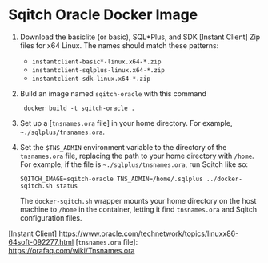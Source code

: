 Sqitch Oracle Docker Image
==========================

1.  Download the basiclite (or basic), SQL*Plus, and SDK [Instant Client] Zip
    files for x64 Linux. The names should match these patterns:

    *   `instantclient-basic*-linux.x64-*.zip`
    *   `instantclient-sqlplus-linux.x64-*.zip`
    *   `instantclient-sdk-linux.x64-*.zip`

2.  Build an image named `sqitch-oracle` with this command

         docker build -t sqitch-oracle .

3.  Set up a [`tnsnames.ora` file] in your home directory. For example,
    `~./sqlplus/tnsnames.ora`.

4.  Set the `$TNS_ADMIN` environment variable to the directory of the `tnsnames.ora`
    file, replacing the path to your home directory with `/home`. For example, if
    the file is `~./sqlplus/tnsnames.ora`, run Sqitch like so:

        SQITCH_IMAGE=sqitch-oracle TNS_ADMIN=/home/.sqlplus ../docker-sqitch.sh status

    The `docker-sqitch.sh` wrapper mounts your home directory on the host
    machine to `/home` in the container, letting it find `tnsnames.ora` and
    Sqitch configuration files.

[Instant Client] https://www.oracle.com/technetwork/topics/linuxx86-64soft-092277.html
[`tnsnames.ora` file]: https://orafaq.com/wiki/Tnsnames.ora
